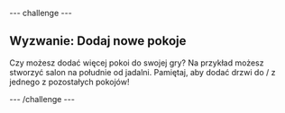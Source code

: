 \--- challenge \---

## Wyzwanie: Dodaj nowe pokoje

Czy możesz dodać więcej pokoi do swojej gry? Na przykład możesz stworzyć salon na południe od jadalni. Pamiętaj, aby dodać drzwi do / z jednego z pozostałych pokojów!

\--- /challenge \---